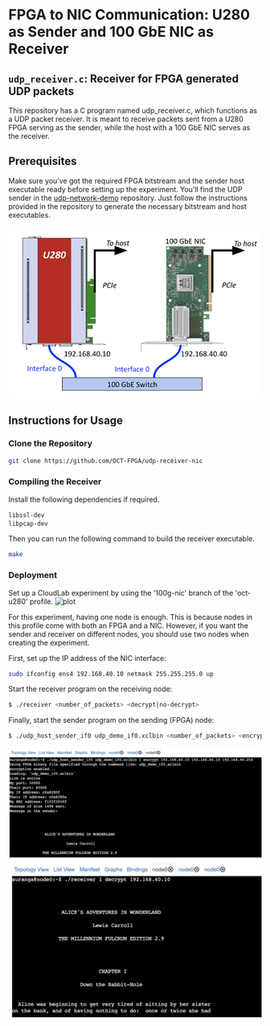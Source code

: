 # FPGA to NIC Communication: U280 as Sender and 100 GbE NIC as Receiver

## `udp_receiver.c`: Receiver for FPGA generated UDP packets

This repository has a C program named udp_receiver.c, which functions as a UDP packet receiver. It is meant to receive packets sent from a U280 FPGA serving as the sender, while the host with a 100 GbE NIC serves as the receiver.

## Prerequisites

Make sure you've got the required FPGA bitstream and the sender host executable ready before setting up the experiment. You'll find the UDP sender in the [udp-network-demo](https://github.com/OCT-FPGA/udp-network-demo) repository. Just follow the instructions provided in the repository to generate the necessary bitstream and host executables.

![plot](fpga-nic1.png)

## Instructions for Usage

### Clone the Repository

```bash
git clone https://github.com/OCT-FPGA/udp-receiver-nic
```

### Compiling the Receiver

Install the following dependencies if required.

```bash
libssl-dev
libpcap-dev
```

Then you can run the following command to build the receiver executable.

```bash
make
```

### Deployment

Set up a CloudLab experiment by using the '100g-nic' branch of the 'oct-u280' profile. 
![plot](100g-nic.png)

For this experiment, having one node is enough. This is because nodes in this profile come with both an FPGA and a NIC. However, if you want the sender and receiver on different nodes, you should use two nodes when creating the experiment.

First, set up the IP address of the NIC interface:

```bash
sudo ifconfig ens4 192.168.40.10 netmask 255.255.255.0 up
```

Start the receiver program on the receiving node:

```bash
$ ./receiver <number_of_packets> <decrypt|no-decrypt> 
```
Finally, start the sender program on the sending (FPGA) node:

```bash
$ ./udp_host_sender_if0 udp_demo_if0.xclbin <number_of_packets> <encrypt|no-encrypt> <sender IP> <receiver IP> <IP gateway>
```
![plot](send.png)
![plot](recv.png)
